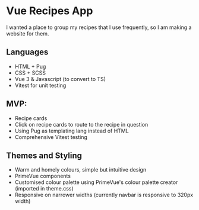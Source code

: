 # Vue Recipes App

I wanted a place to group my recipes that I use frequently, so I am making a website for them.

## Languages

-   HTML + Pug
-   CSS + SCSS
-   Vue 3 & Javascript (to convert to TS)
-   Vitest for unit testing

## MVP:

-   Recipe cards
-   Click on recipe cards to route to the recipe in question
-   Using Pug as templating lang instead of HTML
-   Comprehensive Vitest testing

## Themes and Styling

-   Warm and homely colours, simple but intuitive design
-   PrimeVue components
-   Customised colour palette using PrimeVue's colour palette creator (imported in theme.css)
-   Responsive on narrower widths (currently navbar is responsive to 320px width)
